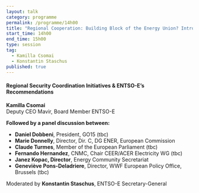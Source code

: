 ```yaml
---
layout: talk
category: programme
permalink: /programme/14h00
title: "Regional Cooperation: Building Block of the Energy Union? Introductory keynote"
start_time: 14h00
end_time: 15h00
type: session
tag: 
  - Kamilla Csomai
  - Konstantin Staschus
published: true
---
```



#### __Regional Security Coordination Initiatives & ENTSO-E’s Recommendations__
**Kamilla Csomai**<br>
Deputy CEO Mavir, Board Member ENTSO-E

__Followed by a panel discussion between:__

- __Daniel Dobbeni__, President, GO15 (tbc)
- __Marie Donnelly__, Director, Dir. C, DG ENER, European Commission 
- __Claude Turmes__, Member of the European Parliament (tbc)
- __Fernando Hernandez__, CNMC, Chair CEER/ACER Electricity WG (tbc)
- __Janez Kopac, Director__, Energy Community Secretariat 
- __Geneviève Pons-Deladriere__, Director, WWF European Policy Office, Brussels (tbc)

Moderated by __Konstantin Staschus__, ENTSO-E Secretary-General
